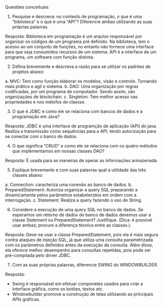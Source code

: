 
Questões conceituais


1. Pesquise e descreva: no contexto de programação, o que é uma “biblioteca” e o que é uma “API”? Diferencie ambas utilizando as suas próprias palavras.

Resposta: Biblioteca em programação é um arquivo responsável por organizar os códigos de um programa pré definido. Na biblioteca, tem o acesso ao um conjunto de funções, no entanto não fornece uma interface para que seja consumidos recursos de um sistema. 
API é a interface de um programa, um software com função distinta. 

2. Defina brevemente e descreva a razão para se utilizar os padrões de projetos abaixo:

a. MVC: Tem como função elaborar os modelos, visão e controle. Tornando mais prático e agil o sistema. 
b. DAO: Uma organização por regras codificadas, por um programa de computador. Sendo assim, são organizações de blockchain.
c. Singleton: Tem melhor acesso nas propriedades e nos métofos de classse. 

3. O que é JDBC e como ele se relaciona com bancos de dados e a programação em Java? 

Resposta: JDBC é uma interface de programção de aplicação (API) do java. Realiza a transmissão como sequências para a API, tendo autorização para se conectar com o banco de dados. 

4. O que significa “CRUD” e como ele se  relaciona com os quatro métodos que implementamos em nossas classes DAO?

Resposta: É usada para as maneiras de operar as informações armazenada. 

5. Explique brevemente e com suas palavras qual a utilidade das três classes abaixo:

a. Connection: caracteriza uma conexão ao banco de dados.
b. PreparedStatement: Autoriza organizar a query SQL preparando a dinamicamente pelos parâmetros estabelecidos em ordem com a interrogação.
c. Statement: Realiza a query fazendo o uso de String.  



6. Considere a execução de uma query SQL no banco de dados. Se esperamos um retorno de dados do banco de dados devemos usar a classe Statement ou PreparedStatement? Justifique. (Dica: é possível usar ambas; procure a diferença técnica entre as classes.).

Resposta: Deve-se usar a classe PreparedStatement, pois ela é mais segura contra ataques de injeção SQL, já que utiliza uma consulta parametrizada com os parâmetros definidos antes da execução da consulta. Além disso, ela oferece melhor desempenho para consultas repetidas, pois pode ser pré-compilada pelo driver JDBC.


7. Com as suas próprias palavras, diferencie SWING do WINDOWBUILDER.

Resposta:
- Swing é responsável em efetuar componetes usados para criar a interface gráfica, como os botões, textos etc.
- Windowbuilder promove a construção de telas utilizando as principais APIs gráficas.








